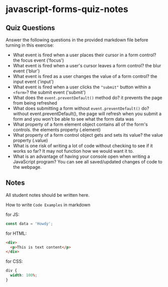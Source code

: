 # javascript-forms-quiz-notes

## Quiz Questions

Answer the following questions in the provided markdown file before turning in this exercise:

- What event is fired when a user places their cursor in a form control?
  the focus event ('focus')
- What event is fired when a user's cursor leaves a form control?
  the blur event ('blur')
- What event is fired as a user changes the value of a form control?
  the input event ('input')
- What event is fired when a user clicks the `"submit"` button within a `<form>`?
  the submit event ('submit')
- What does the `event.preventDefault()` method do?
  it prevents the page from being refreshed
- What does submitting a form without `event.preventDefault()` do?
  without event.preventDefault(), the page will refresh when you submit a form and you won't be able to see what the form data was
- What property of a form element object contains all of the form's controls.
  the elements property (.element)
- What property of a form control object gets and sets its value?
  the value property (.value)
- What is one risk of writing a lot of code without checking to see if it works so far?
  It may not function how we would want it to.
- What is an advantage of having your console open when writing a JavaScript program?
  You can see all saved/updated changes of code to the webpage.

## Notes

All student notes should be written here.

How to write `Code Examples` in markdown

for JS:

```javascript
const data = 'Howdy';
```

for HTML:

```html
<div>
  <p>This is text content</p>
</div>
```

for CSS:

```css
div {
  width: 100%;
}
```
